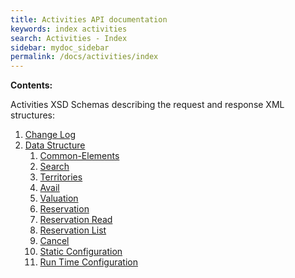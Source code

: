 ```yaml
---
title: Activities API documentation
keywords: index activities
search: Activities - Index
sidebar: mydoc_sidebar
permalink: /docs/activities/index
---
```


**Contents:**

Activities XSD Schemas describing the request and response XML structures:


1. [Change Log](/docs/activities/change-log)
2. [Data Structure](/docs/activities/data-structure)
   1. [Common-Elements](/docs/activities/DSF/common-elements)
   2. [Search](/docs/activities/DSF/search)
   3. [Territories](/docs/activities/DSF/territories)
   4. [Avail](/docs/activities/DSF/avail)
   5. [Valuation](/docs/activities/DSF/valuation)
   6. [Reservation](/docs/activities/DSF/reservation)
   7. [Reservation Read](/docs/activities/DSF/reservation-read)
   8. [Reservation List](/docs/activities/DSF/reservation-list)
   9. [Cancel](/docs/activities/DSF/cancel)
   10. [Static Configuration](/docs/activities/DSF/static-configuration)
   11. [Run Time Configuration](/docs/activities/DSF/runtimeconfiguration)
